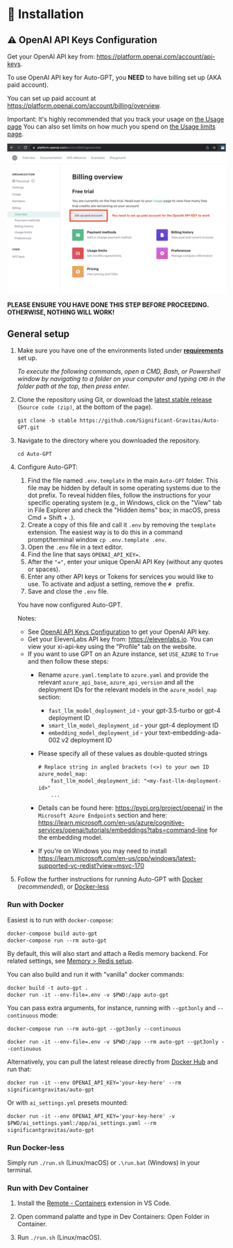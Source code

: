 # 💾 Installation

## ⚠️ OpenAI API Keys Configuration

Get your OpenAI API key from: https://platform.openai.com/account/api-keys.

To use OpenAI API key for Auto-GPT, you **NEED** to have billing set up (AKA paid account).

You can set up paid account at https://platform.openai.com/account/billing/overview.

Important: It's highly recommended that you track your usage on [the Usage page](https://platform.openai.com/account/usage)
You can also set limits on how much you spend on [the Usage limits page](https://platform.openai.com/account/billing/limits).

![For OpenAI API key to work, set up paid account at OpenAI API > Billing](./imgs/openai-api-key-billing-paid-account.png)

**PLEASE ENSURE YOU HAVE DONE THIS STEP BEFORE PROCEEDING. OTHERWISE, NOTHING WILL WORK!**

## General setup

1. Make sure you have one of the environments listed under [**requirements**](../README.md#-requirements) set up.

    _To execute the following commands, open a CMD, Bash, or Powershell window by navigating to a folder on your computer and typing `CMD` in the folder path at the top, then press enter._

2. Clone the repository using Git, or download the [latest stable release](https://github.com/Significant-Gravitas/Auto-GPT/releases/latest) (`Source code (zip)`, at the bottom of the page).

    ``` shell
    git clone -b stable https://github.com/Significant-Gravitas/Auto-GPT.git
    ```

3. Navigate to the directory where you downloaded the repository.

    ``` shell
    cd Auto-GPT
    ```

5. Configure Auto-GPT:
   1. Find the file named `.env.template` in the main `Auto-GPT` folder. This file may be hidden by default in some operating systems due to the dot prefix. To reveal hidden files, follow the instructions for your specific operating system (e.g., in Windows, click on the "View" tab in File Explorer and check the "Hidden items" box; in macOS, press Cmd + Shift + .).
   2. Create a copy of this file and call it `.env` by removing the `template` extension.  The easiest way is to do this in a command prompt/terminal window `cp .env.template .env`.
   3. Open the `.env` file in a text editor.
   4. Find the line that says `OPENAI_API_KEY=`.
   5. After the `"="`, enter your unique OpenAI API Key (without any quotes or spaces).
   6. Enter any other API keys or Tokens for services you would like to use. To activate and adjust a setting, remove the `# ` prefix.
   7. Save and close the `.env` file.

   You have now configured Auto-GPT.

   Notes:
   - See [OpenAI API Keys Configuration](#openai-api-keys-configuration) to get your OpenAI API key.
   - Get your ElevenLabs API key from: https://elevenlabs.io. You can view your xi-api-key using the "Profile" tab on the website.
   - If you want to use GPT on an Azure instance, set `USE_AZURE` to `True` and then follow these steps:
     - Rename `azure.yaml.template` to `azure.yaml` and provide the relevant `azure_api_base`, `azure_api_version` and all the deployment IDs for the relevant models in the `azure_model_map` section:
       - `fast_llm_model_deployment_id` - your gpt-3.5-turbo or gpt-4 deployment ID
       - `smart_llm_model_deployment_id` - your gpt-4 deployment ID
       - `embedding_model_deployment_id` - your text-embedding-ada-002 v2 deployment ID

     - Please specify all of these values as double-quoted strings
        ``` shell
        # Replace string in angled brackets (<>) to your own ID
        azure_model_map:
            fast_llm_model_deployment_id: "<my-fast-llm-deployment-id>"
            ...
        ```
     - Details can be found here: https://pypi.org/project/openai/ in the `Microsoft Azure Endpoints` section and here: https://learn.microsoft.com/en-us/azure/cognitive-services/openai/tutorials/embeddings?tabs=command-line for the embedding model.
     - If you're on Windows you may need to install https://learn.microsoft.com/en-us/cpp/windows/latest-supported-vc-redist?view=msvc-170

4. Follow the further instructions for running Auto-GPT with [Docker](#run-with-docker) (*recommended*), or [Docker-less](#run-docker-less)

### Run with Docker

Easiest is to run with `docker-compose`:
``` shell
docker-compose build auto-gpt
docker-compose run --rm auto-gpt
```
By default, this will also start and attach a Redis memory backend.
For related settings, see [Memory > Redis setup](./configuration/memory.md#redis-setup).

You can also build and run it with "vanilla" docker commands:
``` shell
docker build -t auto-gpt .
docker run -it --env-file=.env -v $PWD:/app auto-gpt
```

You can pass extra arguments, for instance, running with `--gpt3only` and `--continuous` mode:
``` shell
docker-compose run --rm auto-gpt --gpt3only --continuous
```
``` shell
docker run -it --env-file=.env -v $PWD:/app --rm auto-gpt --gpt3only --continuous
```

Alternatively, you can pull the latest release directly from [Docker Hub](https://hub.docker.com/r/significantgravitas/auto-gpt) and run that:
``` shell
docker run -it --env OPENAI_API_KEY='your-key-here' --rm significantgravitas/auto-gpt
```

Or with `ai_settings.yml` presets mounted:
``` shell
docker run -it --env OPENAI_API_KEY='your-key-here' -v $PWD/ai_settings.yaml:/app/ai_settings.yaml --rm significantgravitas/auto-gpt
```


### Run Docker-less

Simply run `./run.sh` (Linux/macOS) or `.\run.bat` (Windows) in your terminal.

### Run with Dev Container

1. Install the [Remote - Containers](https://marketplace.visualstudio.com/items?itemName=ms-vscode-remote.remote-containers) extension in VS Code.

2. Open command palatte and type in Dev Containers: Open Folder in Container.

3. Run `./run.sh` (Linux/macOS).

